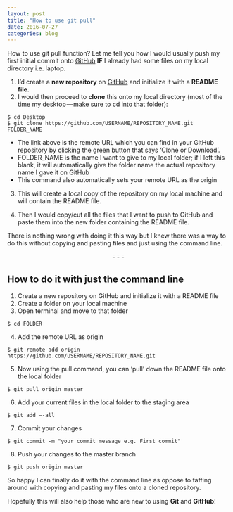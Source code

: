 ```yaml
---
layout: post
title: "How to use git pull"
date: 2016-07-27
categories: blog
---
```


How to use git pull function? Let me tell you how I would usually push my first initial commit onto [GitHub](https://github.com) **IF** I already had some files on my local directory i.e. laptop.

1. I’d create a **new repository** on [GitHub](https://github.com) and initialize it with a **README file**.
2. I would then proceed to **clone** this onto my local directory (most of the time my desktop — make sure to cd into that folder):

```
$ cd Desktop
$ git clone https://github.com/USERNAME/REPOSITORY_NAME.git FOLDER_NAME
```

* The link above is the remote URL which you can find in your GitHub repository by clicking the green button that says ‘Clone or Download’.
* FOLDER_NAME is the name I want to give to my local folder; if I left this blank, it will automatically give the folder name the actual repository name I gave it on GitHub
* This command also automatically sets your remote URL as the origin

3. This will create a local copy of the repository on my local machine and will contain the README file.

4. Then I would copy/cut all the files that I want to push to GitHub and paste them into the new folder containing the README file.

There is nothing wrong with doing it this way but I knew there was a way to do this without copying and pasting files and just using the command line.

<p style="text-align: center">- - -</p>

## How to do it with just the command line

1. Create a new repository on GitHub and initialize it with a README file
2. Create a folder on your local machine
3. Open terminal and move to that folder

```
$ cd FOLDER
```

4. Add the remote URL as origin

```
$ git remote add origin https://github.com/USERNAME/REPOSITORY_NAME.git
```

5. Now using the pull command, you can ‘pull’ down the README file onto the local folder

```
$ git pull origin master
```

6. Add your current files in the local folder to the staging area

```
$ git add –-all
```

7. Commit your changes

```
$ git commit -m "your commit message e.g. First commit"
```

8. Push your changes to the master branch

```
$ git push origin master
```

So happy I can finally do it with the command line as oppose to faffing around with copying and pasting my files onto a cloned repository.

Hopefully this will also help those who are new to using **Git** and **GitHub**!

